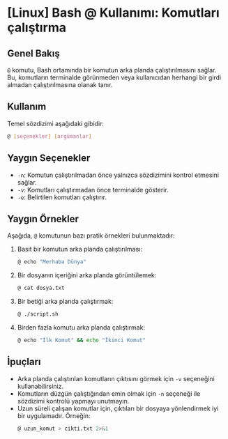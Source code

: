 # [Linux] Bash @ Kullanımı: Komutları çalıştırma

## Genel Bakış
`@` komutu, Bash ortamında bir komutun arka planda çalıştırılmasını sağlar. Bu, komutların terminalde görünmeden veya kullanıcıdan herhangi bir girdi almadan çalıştırılmasına olanak tanır.

## Kullanım
Temel sözdizimi aşağıdaki gibidir:

```bash
@ [seçenekler] [argümanlar]
```

## Yaygın Seçenekler
- `-n`: Komutun çalıştırılmadan önce yalnızca sözdizimini kontrol etmesini sağlar.
- `-v`: Komutları çalıştırmadan önce terminalde gösterir.
- `-e`: Belirtilen komutları çalıştırır.

## Yaygın Örnekler
Aşağıda, `@` komutunun bazı pratik örnekleri bulunmaktadır:

1. Basit bir komutun arka planda çalıştırılması:
   ```bash
   @ echo "Merhaba Dünya"
   ```

2. Bir dosyanın içeriğini arka planda görüntülemek:
   ```bash
   @ cat dosya.txt
   ```

3. Bir betiği arka planda çalıştırmak:
   ```bash
   @ ./script.sh
   ```

4. Birden fazla komutu arka planda çalıştırmak:
   ```bash
   @ echo "İlk Komut" && echo "İkinci Komut"
   ```

## İpuçları
- Arka planda çalıştırılan komutların çıktısını görmek için `-v` seçeneğini kullanabilirsiniz.
- Komutların düzgün çalıştığından emin olmak için `-n` seçeneği ile sözdizimi kontrolü yapmayı unutmayın.
- Uzun süreli çalışan komutlar için, çıktıları bir dosyaya yönlendirmek iyi bir uygulamadır. Örneğin:
  ```bash
  @ uzun_komut > cikti.txt 2>&1
  ```